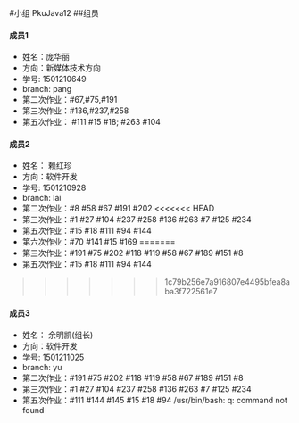 #小组 PkuJava12
##组员
#### 成员1
- 姓名：庞华丽 
- 方向：新媒体技术方向
- 学号: 1501210649
- branch: pang
- 第二次作业：#67,#75,#191
- 第三次作业：#136,#237,#258
- 第五次作业： #111 #15 #18; #263 #104

#### 成员2
- 姓名： 赖红珍
- 方向：软件开发
- 学号: 1501210928
- branch: lai
- 第二次作业：#8 #58 #67 #191 #202
<<<<<<< HEAD
- 第三次作业：#1 #27 #104 #237 #258 #136 #263 #7 #125 #234
- 第五次作业：#15 #18 #111 #94 #144
- 第六次作业：#70 #141 #15 #169
=======
- 第三次作业：#191 #75 #202 #118 #119 #58 #67 #189 #151 #8 
- 第五次作业：#15 #18 #111 #94 #144
>>>>>>> 1c79b256e7a916807e4495bfea8aba3f722561e7

#### 成员3
- 姓名： 余明凯(组长)
- 方向：软件开发
- 学号: 1501211025
- branch: yu
- 第二次作业：#191 #75 #202 #118 #119 #58 #67 #189 #151 #8 
- 第三次作业：#1 #27 #104 #237 #258 #136 #263 #7 #125 #234
- 第五次作业：#111 #144 #145 #15 #18 #94
/usr/bin/bash: q: command not found
